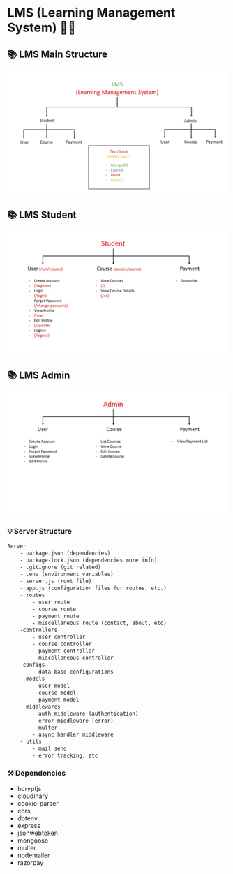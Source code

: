 # LMS (Learning Management System) 🚀🔥

## 📚 LMS Main Structure

![Main Image](./LMS%20Main.jpg)

## 📚 LMS Student

![Student Side Image](./LMS%20Student.jpg)

## 📚 LMS Admin

![Admin Side Image](./LMS%20Admin.jpg)

### 💡 Server Structure

```
Server
    - package.json (dependencies)
    - package-lock.json (dependencies more info)
    - .gitignore (git related)
    - .env (environment variables)
    - server.js (root file)
    - app.js (configuration files for routes, etc.)
    - routes
        - user route
        - course route
        - payment route
        - miscellaneous route (contact, about, etc)
    -controllers
        - user controller
        - course controller
        - payment controller
        - miscellaneous controller
    -configs
        - data base configurations
    - models
        - user model
        - course model
        - payment model
    - middlewares
        - auth middleware (authentication)
        - error middleware (error)
        - multer
        - async handler middleware
    - utils
        - mail send
        - error tracking, etc
```

### ⚒️ Dependencies

- bcryptjs
- cloudinary
- cookie-parser
- cors
- dotenv
- express
- jsonwebtoken
- mongoose
- multer
- nodemailer
- razorpay
